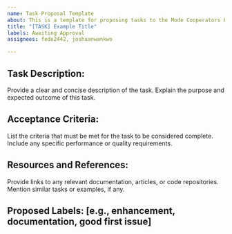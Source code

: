 ```yaml
---
name: Task Proposal Template
about: This is a template for proposing tasks to the Mode Cooperators Program.
title: "[TASK] Example Title"
labels: Awaiting Approval
assignees: fede2442, joshuanwankwo

---
```


## Task Description:
Provide a clear and concise description of the task.
Explain the purpose and expected outcome of this task.

## Acceptance Criteria:
List the criteria that must be met for the task to be considered complete.
Include any specific performance or quality requirements.

## Resources and References:
Provide links to any relevant documentation, articles, or code repositories.
Mention similar tasks or examples, if any.

## Proposed Labels: [e.g., enhancement, documentation, good first issue]
